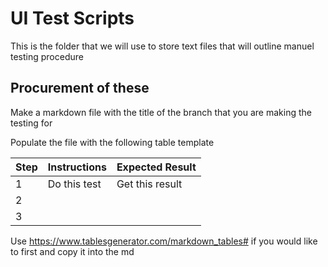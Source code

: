# UI Test Scripts
This is the folder that we will use to store text files that will outline manuel testing procedure

## Procurement of these
Make a markdown file with the title of the branch that you are making the testing for

Populate the file with the following table template

| Step  | Instructions | Expected Result |
|-------|--------------|-----------------|
| 1     | Do this test | Get this result |
| 2     |              |                 |
| 3     |              |                 |

Use https://www.tablesgenerator.com/markdown_tables# if you would like to first and copy it into the md